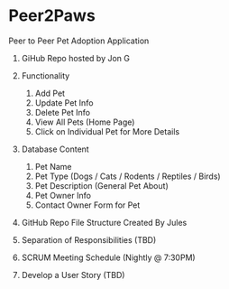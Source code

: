 # Peer2Paws
Peer to Peer Pet Adoption Application

1. GiHub Repo hosted by Jon G
   
2. Functionality
   1. Add Pet
   2. Update Pet Info
   3. Delete Pet Info
   4. View All Pets (Home Page)
   5. Click on Individual Pet for More Details

3. Database Content
   1. Pet Name
   2. Pet Type (Dogs / Cats / Rodents / Reptiles / Birds)
   3. Pet Description (General Pet About)
   4. Pet Owner Info
   5. Contact Owner Form for Pet

4. GitHub Repo File Structure Created By Jules
   
5. Separation of Responsibilities (TBD)
   
6. SCRUM Meeting Schedule (Nightly @ 7:30PM)
   
7. Develop a User Story (TBD)